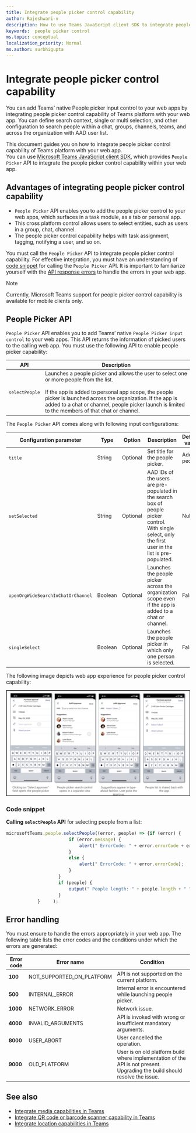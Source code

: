 ```yaml
---
title: Integrate people picker control capability
author: Rajeshwari-v
description: How to use Teams JavaScript client SDK to integrate people picker control capability
keywords:  people picker control
ms.topic: conceptual
localization_priority: Normal
ms.author: surbhigupta
---
```


# Integrate people picker control capability 

You can add Teams’ native People picker input control to your web apps by integrating people picker control capability of Teams platform with your web app. You can define search context, single or multi selection, and other configuration to search people within a chat, groups, channels, teams, and across the organization with AAD user list.

This document guides you on how to integrate people picker control capability of Teams platform with your web app.  
You can use [Microsoft Teams JavaScript client SDK](/javascript/api/overview/msteams-client?view=msteams-client-js-latest&preserve-view=true), which provides `People Picker` API to integrate the people picker control capability within your web app. 

## Advantages of integrating people picker control capability

* `People Picker` API enables you to add the people picker control to your web apps, which  surfaces in a task module, as a tab or personal app. 
* This cross platform control allows users to select entities, such as users in a group, chat, channel.
* The people picker control capability helps with task assignment, tagging, notifying a user, and so on. 

You must call the `People Picker` API to integrate people picker control capability. For effective integration, you must have an understanding of [code snippet](#code-snippet) for calling the `People Picker` API. 
It is important to familiarize yourself with the [API response errors](#error-handling) to handle the errors in your web app.

> [!NOTE] 
> Currently, Microsoft Teams support for people picker control capability is available for mobile clients only.

## People Picker API 

`People Picker` API enables you to add Teams’ native `People Picker input control` to your web apps. This API returns the information of picked users to the calling web app. 
You must use the following API to enable people picker capability:

| API      | Description   |
| --- | --- |
|`selectPeople`|Launches a people picker and allows the user to select one or more people from the list.<br/><br/>If the app is added to personal app scope, the people picker is launched across the organization. If the app is added to a chat or channel, people picker launch is limited to the members of that chat or channel.|

The `People Picker` API comes along with following input configurations:

|Configuration parameter|Type|Option|Description| Default value|
|-----|------|----------|--------------|------|
|`title`| String|Optional| Set title for the people picker.| Add people|
|`setSelected`|String| Optional| AAD IDs of the users are pre-populated in the search box of people picker control. With single select, only the first user in the list is pre-populated.| Null |
|`openOrgWideSearchInChatOrChannel`|Boolean | Optional|Launches the people picker across the organization scope even if the app is added to a chat or channel. | False |
|`singleSelect`|Boolean| Optional| Launches the people picker in which only one person is selected. | False|

The following image depicts web app experience for people picker control capability:

![web app experience for people picker control capability](../../assets/images/tabs/people-picker-control-capability.png)

### Code snippet

**Calling `selectPeople` API** for selecting people from a list:

```javascript
microsoftTeams.people.selectPeople((error, people) => {if (error) {
                        if (error.message) {
                            alert(" ErrorCode: " + error.errorCode + error.message);
                        }
                        else {
                            alert(" ErrorCode: " + error.errorCode);
                        }
                    }
                    if (people) {
                        output(" People length: " + people.length + " " + JSON.stringify(people));
                    }
            }     );
```

## Error handling

You must ensure to handle the errors appropriately in your web app. The following table lists the error codes and the conditions under which the errors are generated: 

|Error code |  Error name     | Condition|
| --------- | --------------- | -------- |
| **100** | NOT_SUPPORTED_ON_PLATFORM | API is not supported on the current platform.|
| **500** | INTERNAL_ERROR | Internal error is encountered while launching people picker.|
| **1000** | NETWORK_ERROR | Network issue.|
| **4000** | INVALID_ARGUMENTS | API is invoked with wrong or insufficient mandatory arguments.|
| **8000** | USER_ABORT |User cancelled the operation.|
| **9000** | OLD_PLATFORM | User is on old platform build where implementation of the API is not present. Upgrading the build should resolve the issue.|

## See also

* [Integrate media capabilities in Teams](mobile-camera-image-permissions.md)
* [Integrate QR code or barcode scanner capability in Teams](qr-barcode-scanner-capability.md)
* [Integrate location capabilities in Teams](location-capability.md)
